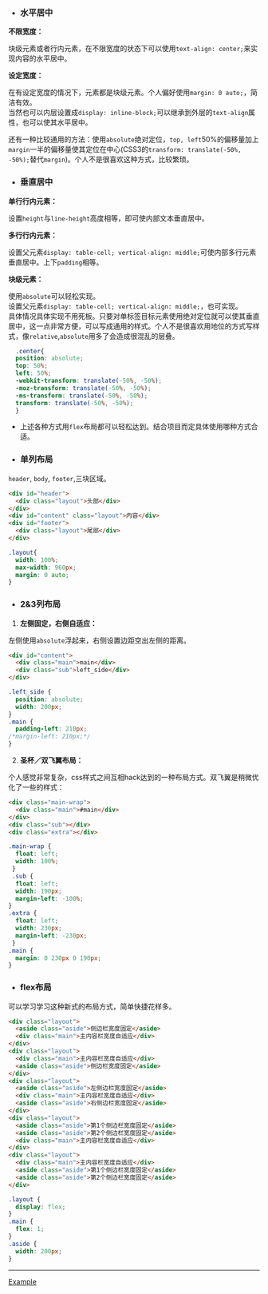 - ### 水平居中

**不限宽度：**

块级元素或者行内元素，在不限宽度的状态下可以使用`text-align: center;`来实现内容的水平居中。	

**设定宽度：**

在有设定宽度的情况下，元素都是块级元素。个人偏好使用`margin: 0 auto;`，简洁有效。  
当然也可以内层设置成`display: inline-block;`可以继承到外层的`text-align`属性，也可以使其水平居中。

还有一种比较通用的方法：使用`absolute`绝对定位，`top, left`50%的偏移量加上`margin`一半的偏移量使其定位在中心(CSS3的`transform: translate(-50%, -50%);`替代`margin`)。个人不是很喜欢这种方式，比较繁琐。

- ### 垂直居中

**单行行内元素：**

设置`height`与`line-height`高度相等，即可使内部文本垂直居中。

**多行行内元素：**

设置父元素`display: table-cell; vertical-align: middle;`可使内部多行元素垂直居中。上下`padding`相等。

**块级元素：**

使用`absolute`可以轻松实现。  
设置父元素`display: table-cell; vertical-align: middle;`，也可实现。  
具体情况具体实现不用死板。只要对单标签目标元素使用绝对定位就可以使其垂直居中，这一点非常方便，可以写成通用的样式。个人不是很喜欢用地位的方式写样式，像`relative`,`absolute`用多了会造成很混乱的层叠。

```css
  .center{
  position: absolute;
  top: 50%;
  left: 50%;
  -webkit-transform: translate(-50%, -50%);
  -moz-transform: translate(-50%, -50%);
  -ms-transform: translate(-50%, -50%);
  transform: translate(-50%, -50%);
  }
```

- 上述各种方式用`flex`布局都可以轻松达到。结合项目而定具体使用哪种方式合适。

- ### 单列布局

`header`, `body`, `footer`,三块区域。

```html
<div id="header">
  <div class="layout">头部</div>
</div>
<div id="content" class="layout">内容</div>
<div id="footer">
  <div class="layout">尾部</div>
</div>
```
```css
.layout{
  width: 100%;
  max-width: 960px;
  margin: 0 auto;
}
```

- ### 2&3列布局

1. **左侧固定，右侧自适应：**

左侧使用`absolute`浮起来，右侧设置边距空出左侧的距离。

```html
<div id="content">
  <div class="main">main</div>
  <div class="sub">left_side</div>
</div>
```
```css
.left_side {
  position: absolute;
  width: 200px;
}
.main {
  padding-left: 210px;
/*margin-left: 210px;*/
}
```

2. **圣杯／双飞翼布局：**

个人感觉非常复杂，css样式之间互相hack达到的一种布局方式。双飞翼是稍微优化了一些的样式：

```html
<div class="main-wrap">
  <div class="main">#main</div>
</div>
<div class="sub"></div>        
<div class="extra"></div>
```
```css
.main-wrap {        
  float: left;       
  width: 100%;   
 }  
 .sub {       
  float: left;        
  width: 190px;        
  margin-left: -100%;   
}   
.extra {        
  float: left;        
  width: 230px;        
  margin-left: -230px; 
 }
.main {
  margin: 0 230px 0 190px;
}
```

- ### flex布局

可以学习学习这种新式的布局方式，简单快捷花样多。

```html
<div class="layout">
  <aside class="aside">侧边栏宽度固定</aside>
  <div class="main">主内容栏宽度自适应</div>
</div>
<div class="layout">
  <div class="main">主内容栏宽度自适应</div>
  <aside class="aside">侧边栏宽度固定</aside>
</div>
<div class="layout">
  <aside class="aside">左侧边栏宽度固定</aside>
  <div class="main">主内容栏宽度自适应</div>
  <aside class="aside">右侧边栏宽度固定</aside>
</div>
<div class="layout">
  <aside class="aside">第1个侧边栏宽度固定</aside>
  <aside class="aside">第2个侧边栏宽度固定</aside>
  <div class="main">主内容栏宽度自适应</div>
</div>
<div class="layout">
  <div class="main">主内容栏宽度自适应</div>
  <aside class="aside">第1个侧边栏宽度固定</aside>
  <aside class="aside">第2个侧边栏宽度固定</aside>
</div>
```
```css
.layout {
  display: flex;
}
.main {
  flex: 1;
}
.aside {
  width: 200px;
}
```

---
[Example](https://codepen.io/cjjason/pen/gXOpxv)

